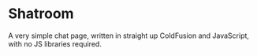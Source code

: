 # Shatroom
A very simple chat page, written in straight up ColdFusion and JavaScript, with no JS libraries required.
